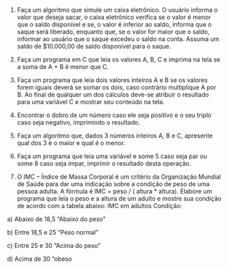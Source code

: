 1) Faça um algoritmo que simule um caixa eletrônico. O usuário
informa o valor que deseja sacar, o caixa eletrônico verifica se o
valor é menor que o saldo disponível e se, o valor é inferior ao
saldo, informa que o saque será liberado, enquanto que, se o
valor for maior que o saldo, informar ao usuário que o saque
excedeu o saldo na conta. Assuma um saldo de $10.000,00 de
saldo disponível para o saque.

2) Faça um programa em C que leia os valores A, B, C e imprima na
tela se a soma de A + B é menor que C.

3) Faça um programa que leia dois valores inteiros A e B se os
valores forem iguais deverá se somar os dois, caso contrário
multiplique A por B. Ao final de qualquer um dos cálculos deve-se
atribuir o resultado para uma variável C e mostrar seu conteúdo
na tela.

4) Encontrar o dobro de um número caso ele seja positivo e o seu
triplo caso seja negativo, imprimindo o resultado.

5) Faça um algoritmo que, dados 3 números inteiros A, B e C,
apresente qual dos 3 é o maior e qual é o menor.

6) Faça um programa que leia uma variável e some 5 caso seja par
ou some 8 caso seja ímpar, imprimir o resultado desta operação.

7) O IMC – Índice de Massa Corporal é um critério da Organização
Mundial de Saúde para dar uma indicação sobre a condição de
peso de uma pessoa adulta. A fórmula é IMC = peso / ( altura *
altura). Elabore um programa que leia o peso e a altura de um
adulto e mostre sua condição de acordo com a tabela abaixo: IMC
em adultos Condição:

a) Abaixo de 18,5 “Abaixo do peso”

b) Entre 18,5 e 25 “Peso normal”

c) Entre 25 e 30 “Acima do peso”

d) Acima de 30 “obeso
